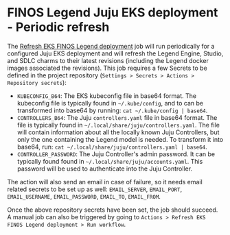 # FINOS Legend Juju EKS deployment - Periodic refresh

The [Refresh EKS FINOS Legend deployment](../.github/workflows/scheduled.yaml) job will run periodically for a configured Juju EKS deployment and will refresh the Legend Engine, Studio, and SDLC charms to their latest revisions (including the Legend docker images associated the revisions). This job requires a few Secrets to be defined in the project repository (``Settings > Secrets > Actions > Repository secrets``):

- ``KUBECONFIG_B64``: The EKS kubeconfig file in base64 format. The kubeconfig file is typically found in ``~/.kube/config``, and to can be transformed into base64 by running: ``cat ~/.kube/config | base64``.
- ``CONTROLLERS_B64``: The Juju ``controllers.yaml`` file in base64 format. The file is typically found in ``~/.local/share/juju/controllers.yaml``. The file will contain information about all the locally known Juju Controllers, but only the one containing the Legend model is needed. To transform it into base64, run: ``cat ~/.local/share/juju/controllers.yaml | base64``.
- ``CONTROLLER_PASSWORD``: The Juju Controller's admin password. It can be typically found found in ``~/.local/share/juju/accounts.yaml``. This password will be used to authenticate into the Juju Controller.

The action will also send an email in case of failure, so it needs email related secrets to be set up as well: `EMAIL_SERVER`, `EMAIL_PORT`, `EMAIL_USERNAME`, `EMAIL_PASSWORD`, `EMAIL_TO`, `EMAIL_FROM`.

Once the above repository secrets have been set, the job should succeed. A manual job can also be triggered by going to ``Actions > Refresh EKS FINOS Legend deployment > Run workflow``.
